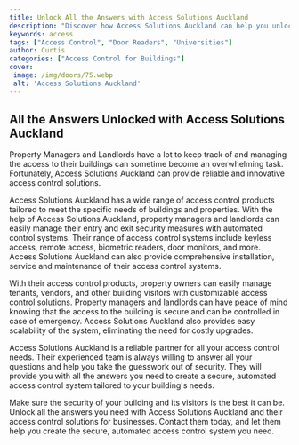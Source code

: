 ```yaml
---
title: Unlock All the Answers with Access Solutions Auckland
description: "Discover how Access Solutions Auckland can help you unlock all the answers in your life From access solutions to security they have the knowledge and expertise to provide the perfect solution Learn more in this informative blog post"
keywords: access
tags: ["Access Control", "Door Readers", "Universities"]
author: Curtis
categories: ["Access Control for Buildings"]
cover: 
 image: /img/doors/75.webp
 alt: 'Access Solutions Auckland'
---
```

## All the Answers Unlocked with Access Solutions Auckland
Property Managers and Landlords have a lot to keep track of and managing the access to their buildings can sometime become an overwhelming task. Fortunately, Access Solutions Auckland can provide reliable and innovative access control solutions.

Access Solutions Auckland has a wide range of access control products tailored to meet the specific needs of buildings and properties. With the help of Access Solutions Auckland, property managers and landlords can easily manage their entry and exit security measures with automated control systems. Their range of access control systems include keyless access, remote access, biometric readers, door monitors, and more. Access Solutions Auckland can also provide comprehensive installation, service and maintenance of their access control systems. 

With their access control products, property owners can easily manage tenants, vendors, and other building visitors with customizable access control solutions. Property managers and landlords can have peace of mind knowing that the access to the building is secure and can be controlled in case of emergency. Access Solutions Auckland also provides easy scalability of the system, eliminating the need for costly upgrades. 

Access Solutions Auckland is a reliable partner for all your access control needs. Their experienced team is always willing to answer all your questions and help you take the guesswork out of security. They will provide you with all the answers you need to create a secure, automated access control system tailored to your building's needs. 

Make sure the security of your building and its visitors is the best it can be. Unlock all the answers you need with Access Solutions Auckland and their access control solutions for businesses. Contact them today, and let them help you create the secure, automated access control system you need.

